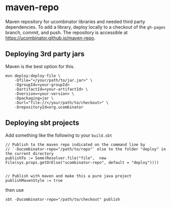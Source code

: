 # maven-repo

Maven repository for ucombinator libraries and needed third party dependencies. To add a library, deploy locally to a checkout of the `gh-pages` branch, commit, and push. The repository is accessible at https://ucombinator.github.io/maven-repo.

## Deploying 3rd party jars

Maven is the best option for this.

```
mvn deploy:deploy-file \
    -Dfile="</your/path/to/jar.jar>" \
    -DgroupId=<your-groupId>
    -DartifactId=<your-artifactId> \
    -Dversion=<your-version> \
    -Dpackaging=jar \
    -Durl="file://</your/path/to/checkout>" \
    -DrepositoryId=org.ucombinator
```

## Deploying sbt projects

Add something like the following to your `build.sbt`

```
// Publish to the maven repo indicated on the command line by
// `-Ducombinator-repo="/path/to/repo"` else to the folder "deploy" in the current directory
publishTo := Some(Resolver.file("file",  new File(sys.props.getOrElse("ucombinator-repo", default = "deploy"))))


// Publish with maven and make this a pure java project
publishMavenStyle := true
```

then use

```
sbt -Ducombinator-repo="/path/to/checkout" publish
```
